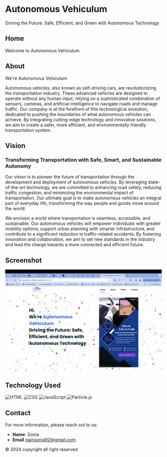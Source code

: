 
# Autonomous Vehiculum

Driving the Future: Safe, Efficient, and Green with Autonomous Technology

## Home

Welcome to Autonomous Vehiculum.

## About

We're Autonomous Vehiculum

Autonomous vehicles, also known as self-driving cars, are revolutionizing the transportation industry. These advanced vehicles are designed to operate without any human input, relying on a sophisticated combination of sensors, cameras, and artificial intelligence to navigate roads and manage traffic. Our company is at the forefront of this technological evolution, dedicated to pushing the boundaries of what autonomous vehicles can achieve. By integrating cutting-edge technology and innovative solutions, we aim to create a safer, more efficient, and environmentally friendly transportation system.

## Vision

### Transforming Transportation with Safe, Smart, and Sustainable Autonomy

Our vision is to pioneer the future of transportation through the development and deployment of autonomous vehicles. By leveraging state-of-the-art technology, we are committed to enhancing road safety, reducing traffic congestion, and minimizing the environmental impact of transportation. Our ultimate goal is to make autonomous vehicles an integral part of everyday life, transforming the way people and goods move around the world.

We envision a world where transportation is seamless, accessible, and sustainable. Our autonomous vehicles will empower individuals with greater mobility options, support urban planning with smarter infrastructure, and contribute to a significant reduction in traffic-related accidents. By fostering innovation and collaboration, we aim to set new standards in the industry and lead the charge towards a more connected and efficient future.

## Screenshot

![Screenshot](/img/Av-web-home.png)

## Technology Used

![HTML](https://img.shields.io/badge/HTML-5-E34F26?logo=html5&logoColor=fff)
![CSS](https://img.shields.io/badge/CSS-3-1572B6?logo=css3&logoColor=fff)
![JavaScript](https://img.shields.io/badge/JavaScript-ES6-F7DF1E?logo=javascript&logoColor=fff)
![Particle.js](https://img.shields.io/badge/Particle.js-2.0-E34F26?logoColor=fff)

## Contact

For more information, please reach out to us:

- **Name**: Sonia
- **Email** nainsonia92@gmail.com

© 2024 copyright all right reserved
